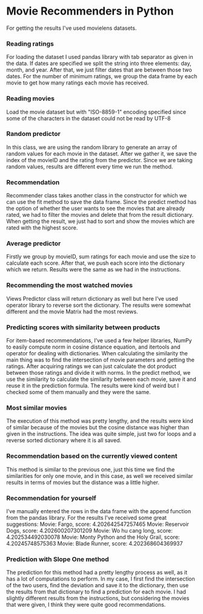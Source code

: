 # Movie Recommenders in Python

For getting the results I've used movielens datasets.

### Reading ratings

For loading the dataset I used pandas library with tab separator as given in the data. If
dates are specified we split the string into three elements: day, month, and year. After
that, we just filter dates that are between those two dates. For the number of minimum
ratings, we group the data frame by each movie to get how many ratings each movie has
received.

### Reading movies

Load the movie dataset but with "ISO-8859-1" encoding specified since some of the characters in the dataset could not be read by UTF-8

### Random predictor

In this class, we are using the random library to generate an array of random values for
each movie in the dataset. After we gather it, we save the index of the movieID and the
rating from the predictor. Since we are taking random values, results are different every
time we run the method.

### Recommendation

Recommender class takes another class in the constructor for which we can use the
fit method to save the data frame. Since the predict method has the option of whether
the user wants to see the movies that are already rated, we had to filter the movies and
delete that from the result dictionary. When getting the result, we just had to sort and
show the movies which are rated with the highest score.

### Average predictor

Firstly we group by movieID, sum ratings for each movie and use the size to calculate
each score. After that, we push each score into the dictionary which we return. Results
were the same as we had in the instructions.

### Recommending the most watched movies

Views Predictor class will return dictionary as well but here I’ve used operator library to
reverse sort the dictionary. The results were somewhat different and the movie Matrix
had the most reviews.

### Predicting scores with similarity between products

For item-based recommendations, I’ve used a few helper libraries, NumPy to easily
compute norm in cosine distance equation, and itertools and operator for dealing with
dictionaries. When calculating the similarity the main thing was to find the intersection
of movie parameters and getting the ratings. After acquiring ratings we can just calculate
the dot product between those ratings and divide it with norms. In the predict method,
we use the similarity to calculate the similarity between each movie, save it and reuse it
in the prediction formula. The results were kind of weird but I checked some of them
manually and they were the same.

### Most similar movies

The execution of this method was pretty lengthy, and the results were kind of similar
because of the movies but the cosine distance was higher than given in the instructions.
The idea was quite simple, just two for loops and a reverse sorted dictionary where it is
all saved.

### Recommendation based on the currently viewed content

This method is similar to the previous one, just this time we find the similarities for only
one movie, and in this case, as well we received similar results in terms of movies but
the distance was a little higher.

### Recommendation for yourself

I’ve manually entered the rows in the data frame with the append function from the
pandas library. For the results I’ve received some great suggestions:
Movie: Fargo, score: 4.202642547257465
Movie: Reservoir Dogs, score: 4.202600207301209
Movie: Wo hu cang long, score: 4.202534492030078
Movie: Monty Python and the Holy Grail, score: 4.20245748575363
Movie: Blade Runner, score: 4.202368604369937

### Prediction with Slope One method

The prediction for this method had a pretty lengthy process as well, as it has a lot of
computations to perform. In my case, I first find the intersection of the two users, find
the deviation and save it to the dictionary, then use the results from that dictionary to
find a prediction for each movie. I had slightly different results from the instructions, but
considering the movies that were given, I think they were quite good recommendations.
